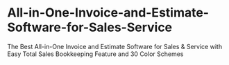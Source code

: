 # All-in-One-Invoice-and-Estimate-Software-for-Sales-Service
The Best All-in-One Invoice and Estimate Software for Sales &amp; Service with Easy Total Sales Bookkeeping Feature and 30 Color Schemes
